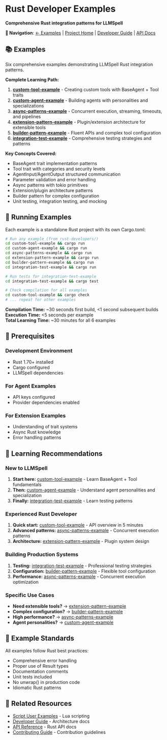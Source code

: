 # Rust Developer Examples

**Comprehensive Rust integration patterns for LLMSpell**

**🔗 Navigation**: [← Examples](../) | [Project Home](../../) | [Developer Guide](../../docs/developer-guide/) | [API Docs](../../docs/user-guide/api/rust/)

## 📚 Examples

Six comprehensive examples demonstrating LLMSpell Rust integration patterns.

**Complete Learning Path:**
1. **[custom-tool-example](custom-tool-example/)** - Creating custom tools with BaseAgent + Tool traits
2. **[custom-agent-example](custom-agent-example/)** - Building agents with personalities and specializations
3. **[async-patterns-example](async-patterns-example/)** - Concurrent execution, streaming, timeouts, and pipelines
4. **[extension-pattern-example](extension-pattern-example/)** - Plugin/extension architecture for extensible tools
5. **[builder-pattern-example](builder-pattern-example/)** - Fluent APIs and complex tool configuration
6. **[integration-test-example](integration-test-example/)** - Comprehensive testing strategies and patterns

**Key Concepts Covered:**
- BaseAgent trait implementation patterns
- Tool trait with categories and security levels
- AgentInput/AgentOutput structured communication
- Parameter validation and error handling
- Async patterns with tokio primitives
- Extension/plugin architecture patterns
- Builder pattern for complex configuration
- Unit testing, integration testing, and mocking

## 🚀 Running Examples

Each example is a standalone Rust project with its own Cargo.toml:

```bash
# Run any example (from rust-developers/)
cd custom-tool-example && cargo run
cd custom-agent-example && cargo run
cd async-patterns-example && cargo run
cd extension-pattern-example && cargo run
cd builder-pattern-example && cargo run
cd integration-test-example && cargo run

# Run tests for integration-test-example
cd integration-test-example && cargo test

# Check compilation for all examples
cd custom-tool-example && cargo check
# ... repeat for other examples
```

**Compilation Time:** ~30 seconds first build, <1 second subsequent builds  
**Execution Time:** <5 seconds per example  
**Total Learning Time:** ~30 minutes for all 6 examples

## 📖 Prerequisites

### Development Environment
- Rust 1.70+ installed
- Cargo configured
- LLMSpell dependencies

### For Agent Examples
- API keys configured
- Provider dependencies enabled

### For Extension Examples
- Understanding of trait systems
- Async Rust knowledge
- Error handling patterns

## 🎯 Learning Recommendations

### New to LLMSpell
1. **Start here:** [custom-tool-example](custom-tool-example/) - Learn BaseAgent + Tool fundamentals
2. **Then:** [custom-agent-example](custom-agent-example/) - Understand agent personalities and specialization
3. **Finally:** [integration-test-example](integration-test-example/) - Learn testing patterns

### Experienced Rust Developer
1. **Quick start:** [custom-tool-example](custom-tool-example/) - API overview in 5 minutes
2. **Advanced patterns:** [async-patterns-example](async-patterns-example/) - Concurrent execution patterns
3. **Architecture:** [extension-pattern-example](extension-pattern-example/) - Plugin system design

### Building Production Systems
1. **Testing:** [integration-test-example](integration-test-example/) - Professional testing strategies
2. **Configuration:** [builder-pattern-example](builder-pattern-example/) - Flexible tool configuration
3. **Performance:** [async-patterns-example](async-patterns-example/) - Concurrent execution optimization

### Specific Use Cases
- **Need extensible tools?** → [extension-pattern-example](extension-pattern-example/)
- **Complex configuration?** → [builder-pattern-example](builder-pattern-example/)
- **High performance?** → [async-patterns-example](async-patterns-example/)
- **Agent personalities?** → [custom-agent-example](custom-agent-example/)

## 📝 Example Standards

All examples follow Rust best practices:
- Comprehensive error handling
- Proper use of Result types
- Documentation comments
- Unit tests included
- No unwrap() in production code
- Idiomatic Rust patterns

## 🔗 Related Resources

- [Script User Examples](../script-users/) - Lua scripting
- [Developer Guide](../../docs/developer-guide/) - Architecture docs
- [API Reference](https://docs.rs/llmspell/) - Rust API docs
- [Contributing Guide](../../CONTRIBUTING.md) - Contribution guidelines